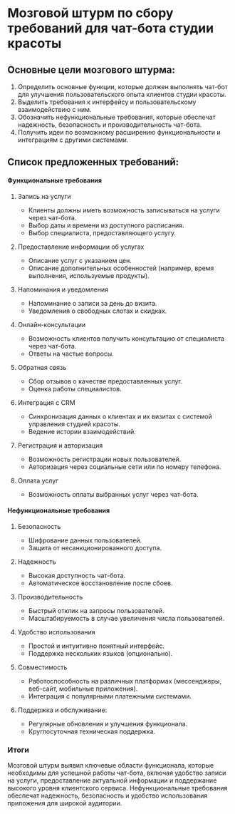 # Мозговой штурм по сбору требований для чат-бота студии красоты

## Основные цели мозгового штурма:
1. Определить основные функции, которые должен выполнять чат-бот для улучшения пользовательского опыта клиентов студии красоты.
2. Выделить требования к интерфейсу и пользовательскому взаимодействию с ним.
3. Обозначить нефункциональные требования, которые обеспечат надежность, безопасность и производительность чат-бота.
4. Получить идеи по возможному расширению функциональности и интеграциям с другими системами.

## Список предложенных требований:

#### Функциональные требования
1. Запись на услуги
   - Клиенты должны иметь возможность записываться на услуги через чат-бота.
   - Выбор даты и времени из доступного расписания.
   - Выбор специалиста, предоставляющего услугу.

2. Предоставление информации об услугах
   - Описание услуг с указанием цен.
   - Описание дополнительных особенностей (например, время выполнения, используемые продукты).

3. Напоминания и уведомления
   - Напоминание о записи за день до визита.
   - Уведомления о свободных слотах и скидках.

4. Онлайн-консультации
   - Возможность клиентов получить консультацию от специалиста через чат-бота.
   - Ответы на частые вопросы.

5. Обратная связь
   - Сбор отзывов о качестве предоставленных услуг.
   - Оценка работы специалистов.

6. Интеграция с CRM
   - Синхронизация данных о клиентах и их визитах с системой управления студией красоты.
   - Ведение истории взаимодействий.

7. Регистрация и авторизация
   - Возможность регистрации новых пользователей.
   - Авторизация через социальные сети или по номеру телефона.

8. Оплата услуг
   - Возможность оплаты выбранных услуг через чат-бота.

#### Нефункциональные требования
1. Безопасность
   - Шифрование данных пользователей.
   - Защита от несанкционированного доступа.

2. Надежность
   - Высокая доступность чат-бота.
   - Автоматическое восстановление после сбоев.

3. Производительность
   - Быстрый отклик на запросы пользователей.
   - Масштабируемость в случае увеличения числа пользователей.

4. Удобство использования
   - Простой и интуитивно понятный интерфейс.
   - Поддержка нескольких языков (опционально).

5. Совместимость
   - Работоспособность на различных платформах (мессенджеры, веб-сайт, мобильные приложения).
   - Интеграция с популярными платежными системами.

6. Поддержка и обслуживание:
   - Регулярные обновления и улучшения функционала.
   - Круглосуточная техническая поддержка.

### Итоги
Мозговой штурм выявил ключевые области функционала, которые необходимы для успешной работы чат-бота, включая удобство записи на услуги, предоставление актуальной информации и поддержание высокого уровня клиентского сервиса. Нефункциональные требования обеспечат надежность, безопасность и удобство использования приложения для широкой аудитории.
